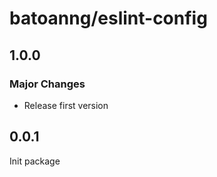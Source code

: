 # batoanng/eslint-config

## 1.0.0

### Major Changes

- Release first version

## 0.0.1

Init package
